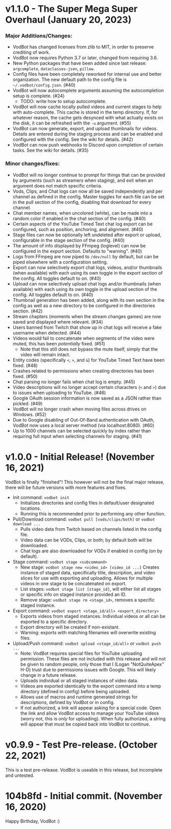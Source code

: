 # v1.1.0 - The Super Mega Super Overhaul (January 20, 2023)
### Major Additions/Changes:
- VodBot has changed licenses from zlib to MIT, in order to preserve crediting of work.
- VodBot now requires Python 3.7 or later, changed from requiring 3.6.
- New Python packages that have been added since last release: `argcomplete`, `dataclasses-json`, `pillow`.
- Config files have been completely reworked for internal use and better organization. The new default path to the config file is `~/.vodbot/config.json`. (#40)
- VodBot will now autocomplete arguments assuming the autocompletion setup is complete. (#24)
    - TODO: write how to setup autocomplete.
- VodBot will now cache locally pulled videos and current stages to help with auto-complete. This cache is stored in the temp directory. If, for whatever reason, the cache gets desynced with what actually exists on the disk, it can be refreshed with the `-u` argument. (#55)
- VodBot can now generate, export, and upload thumbnails for videos. Details are entered during the staging process and can be enabled and configured with the config. See the wiki for details. (#42)
- VodBot can now push webhooks to Discord upon completion of certain tasks. See the wiki for details. (#35)

### Minor changes/fixes:
- VodBot will no longer continue to prompt for things that can be provided by arguments (such as streamers when staging), and exit when an argument does not match specific criteria.
- Vods, Clips, and Chat logs can now all be saved independently and per channel as defined in the config. Master toggles for each file can be set in the pull section of the config, disabling that download for every channel.
- Chat member names, when uncolored (white), can be made into a random color if enabled in the chat section of the config. (#40)
- Certain aspects of the YouTube Timed Text chat log export can be configured, such as position, anchoring, and alignment. (#40)
- Stage files can now be optionally left undeleted after export or upload, configurable in the stage section of the config. (#40)
- The amount of info displayed by FFmpeg (loglevel) can now be configured in the export section. Defaults to "warning". (#40)
- Logs from FFmpeg are now piped to `/dev/null` by default, but can be piped elsewhere with a configuration setting.
- Export can now selectively export chat logs, videos, and/or thumbnails (when available) with each using its own toggle in the export section of the config. All toggles default to on. (#40)
- Upload can now selectively upload chat logs and/or thumbnails (when available) with each using its own toggle in the upload section of the config. All toggles default to on.  (#40)
- Thumbnail generation has been added, along with its own section in the config as well as a new directory to be configured in the directories section. (#42)
- Stream chapters (moments when the stream changes games) are now saved and displayed where relevant. (#34)
- Users banned from Twitch that show up in chat logs will receive a fake username when detected. (#44)
- Videos would fail to concatenate when segments of the video were muted, this has been *potentially* fixed. (#51)
    - Note that this still does not bypass the mute itself, simply that the video will remain intact.
- Entity codes (specifically `<`, `>`, and `&`) for YouTube Timed Text have been fixed. (#48)
- Crashes related to permissions when creating directories has been fixed. (#50)
- Chat parsing no longer fails when chat log is empty. (#45)
- Video descriptions will no longer accept certain characters (`<` and `>`) due to issues when uploading to YouTube. (#46)
- Google OAuth session information is now saved as a JSON rather than pickled. (#49)
- VodBot will no longer crash when moving files across drives on Windows. (#52)
- Due to Google disabling of Out-Of-Band authentication with OAuth, VodBot now uses a local server method (via localhost:8080). (#60)
- Up to 1000 channels can be selected quickly by index rather than requiring full input when selecting channels for staging. (#41)

# v1.0.0 - Initial Release! (November 16, 2021)
VodBot is finally "finished"! This however will not be the final major release, there will be future versions with more features and fixes.

- Init command: `vodbot init`
    - Initializes directories and config files in default/user designated locations.
    - Running this is recommended prior to performing any other function.
- Pull/Download command: `vodbot pull [vods/clips/both]` or `vodbot download ...`
    - Pulls video data from Twitch based on channels listed in the config file.
    - Video data can be VODs, Clips, or both; by default both will be downloaded.
    - Chat logs are also downloaded for VODs if enabled in config (on by default).
- Stage command: `vodbot stage <subcommand>`
    - New stage: `vodbot stage new <video_id> [video_id ...]` Creates instance of staged data, specifically title, description, and video slices for use with exporting and uploading. Allows for multiple videos in one stage to be concatenated on export.
    - List stages: `vodbot stage list [stage_id]`, will either list all stages or specific info on staged instance provided an ID.
    - Remove stage: `vodbot stage rm <stage_id>`, removes a specific staged instance.
- Export command: `vodbot export <stage_id/all> <export_directory>`
    - Exports videos from staged instances. Individual videos or all can be exported to a specific directory.
    - Export directory will be created if non-existant.
    - Warning: exports with matching filenames will overwrite existing files.
- Upload/Push command: `vodbot upload <stage_id/all>` or `vodbot push ...`
    - Note: VodBot requires special files for YouTube uploading permission. These files are not included with this release and will not be given to random people, only those that I (Logan "NotQuiteApex" H-D) trust due to permissions issues with Google. This will likely change in a future release.
    - Uploads individual or all staged instances of video data.
    - Videos are exported identically to the export command into a temp directory (defined in config) before being uploaded.
    - Allows use of macros and runtime generated strings for descriptions, defined by VodBot or in config.
    - If not authorized, a link will appear asking for a special code. Open the link and allow VodBot access to manage your YouTube videos (worry not, this is *only* for uploading). When fully authorized, a string will appear that must be copied back into VodBot to continue.

# v0.9.9 - Test Pre-release. (October 22, 2021)
This is a test pre-release. VodBot is useable in this release, but incomplete and untested.

# 104b8fd - Initial commit. (November 16, 2020)
Happy Birthday, VodBot :)
